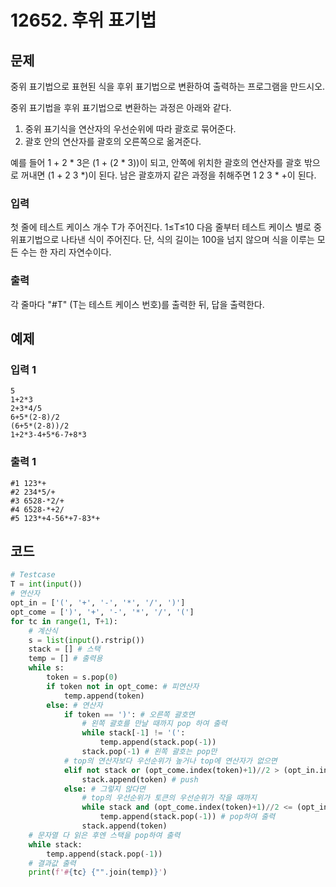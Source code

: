# 12652. 후위 표기법

## 문제

중위 표기법으로 표현된 식을 후위 표기법으로 변환하여 출력하는 프로그램을 만드시오.

중위 표기법을 후위 표기법으로 변환하는 과정은 아래와 같다.

1. 중위 표기식을 연산자의 우선순위에 따라 괄호로 묶어준다.
2. 괄호 안의 연산자를 괄호의 오른쪽으로 옮겨준다.

예를 들어 1 + 2 * 3은 (1 + (2 * 3))이 되고, 안쪽에 위치한 괄호의 연산자를 괄호 밖으로 꺼내면 (1 + 2 3 *)이 된다.
남은 괄호까지 같은 과정을 취해주면 1 2 3 * +이 된다.

### 입력

첫 줄에 테스트 케이스 개수 T가 주어진다. 1≤T≤10
다음 줄부터 테스트 케이스 별로 중위표기법으로 나타낸 식이 주어진다.
단, 식의 길이는 100을 넘지 않으며 식을 이루는 모든 수는 한 자리 자연수이다.

### 출력

각 줄마다 "#T" (T는 테스트 케이스 번호)를 출력한 뒤, 답을 출력한다.





## 예제

### 입력 1

```
5
1+2*3
2+3*4/5
6+5*(2-8)/2
(6+5*(2-8))/2
1+2*3-4+5*6-7+8*3
```

### 출력 1

```
#1 123*+
#2 234*5/+
#3 6528-*2/+
#4 6528-*+2/
#5 123*+4-56*+7-83*+
```





## 코드

```python
# Testcase
T = int(input())
# 연산자
opt_in = ['(', '+', '-', '*', '/', ')']
opt_come = [')', '+', '-', '*', '/', '(']
for tc in range(1, T+1):
    # 계산식
    s = list(input().rstrip())
    stack = [] # 스택
    temp = [] # 출력용
    while s:
        token = s.pop(0)
        if token not in opt_come: # 피연산자
            temp.append(token)
        else: # 연산자
            if token == ')': # 오른쪽 괄호면
                # 왼쪽 괄호를 만날 때까지 pop 하여 출력
                while stack[-1] != '(':
                    temp.append(stack.pop(-1))
                stack.pop(-1) # 왼쪽 괄호는 pop만
            # top의 연산자보다 우선순위가 높거나 top에 연산자가 없으면
            elif not stack or (opt_come.index(token)+1)//2 > (opt_in.index(stack[-1])+1)//2:
                stack.append(token) # push
            else: # 그렇지 않다면
                # top의 우선순위가 토큰의 우선순위가 작을 때까지
                while stack and (opt_come.index(token)+1)//2 <= (opt_in.index(stack[-1])+1)//2:
                    temp.append(stack.pop(-1)) # pop하여 출력
                stack.append(token)
    # 문자열 다 읽은 후엔 스택을 pop하여 출력
    while stack:
        temp.append(stack.pop(-1))
    # 결과값 출력
    print(f'#{tc} {"".join(temp)}')
```
